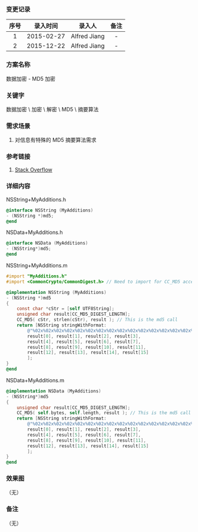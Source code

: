 ### 变更记录

| 序号 | 录入时间 | 录入人 | 备注 |
|:--------:|:--------:|:--------:|:--------:|
| 1 | 2015-02-27 | Alfred Jiang | - |
| 2 | 2015-12-22 | Alfred Jiang | - |

### 方案名称

数据加密 - MD5 加密

### 关键字

数据加密 \ 加密 \ 解密 \ MD5 \ 摘要算法

### 需求场景

1. 对信息有特殊的 MD5 摘要算法需求

### 参考链接

1. [Stack Overflow](http://stackoverflow.com/questions/1524604/md5-algorithm-in-objective-c)

### 详细内容

NSString+MyAdditions.h
```objectivec
@interface NSString (MyAdditions)
- (NSString *)md5;
@end
```

NSData+MyAdditions.h
```objectivec
@interface NSData (MyAdditions)
- (NSString*)md5;
@end
```

NSString+MyAdditions.m
```objectivec
#import "MyAdditions.h"
#import <CommonCrypto/CommonDigest.h> // Need to import for CC_MD5 access

@implementation NSString (MyAdditions)
- (NSString *)md5
{
    const char *cStr = [self UTF8String];
    unsigned char result[CC_MD5_DIGEST_LENGTH];
    CC_MD5( cStr, strlen(cStr), result ); // This is the md5 call
    return [NSString stringWithFormat:
        @"%02x%02x%02x%02x%02x%02x%02x%02x%02x%02x%02x%02x%02x%02x%02x%02x",
        result[0], result[1], result[2], result[3],
        result[4], result[5], result[6], result[7],
        result[8], result[9], result[10], result[11],
        result[12], result[13], result[14], result[15]
        ];
}
@end
```

NSData+MyAdditions.m
```objectivec
@implementation NSData (MyAdditions)
- (NSString*)md5
{
    unsigned char result[CC_MD5_DIGEST_LENGTH];
    CC_MD5( self.bytes, self.length, result ); // This is the md5 call
    return [NSString stringWithFormat:
        @"%02x%02x%02x%02x%02x%02x%02x%02x%02x%02x%02x%02x%02x%02x%02x%02x",
        result[0], result[1], result[2], result[3],
        result[4], result[5], result[6], result[7],
        result[8], result[9], result[10], result[11],
        result[12], result[13], result[14], result[15]
        ];
}
@end
```

### 效果图
（无）

### 备注
（无）
